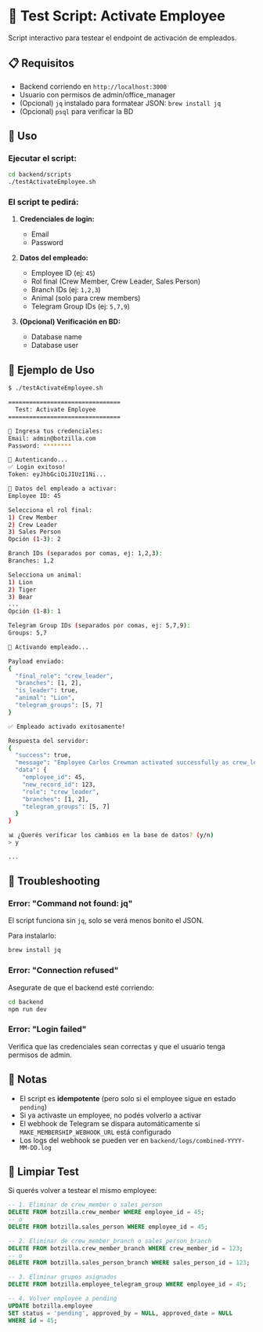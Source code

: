 # 🧪 Test Script: Activate Employee

Script interactivo para testear el endpoint de activación de empleados.

## 📋 Requisitos

- Backend corriendo en `http://localhost:3000`
- Usuario con permisos de admin/office_manager
- (Opcional) `jq` instalado para formatear JSON: `brew install jq`
- (Opcional) `psql` para verificar la BD

## 🚀 Uso

### Ejecutar el script:

```bash
cd backend/scripts
./testActivateEmployee.sh
```

### El script te pedirá:

1. **Credenciales de login:**
   - Email
   - Password

2. **Datos del empleado:**
   - Employee ID (ej: `45`)
   - Rol final (Crew Member, Crew Leader, Sales Person)
   - Branch IDs (ej: `1,2,3`)
   - Animal (solo para crew members)
   - Telegram Group IDs (ej: `5,7,9`)

3. **(Opcional) Verificación en BD:**
   - Database name
   - Database user

## 📸 Ejemplo de Uso

```bash
$ ./testActivateEmployee.sh

================================
  Test: Activate Employee
================================

📝 Ingresa tus credenciales:
Email: admin@botzilla.com
Password: ********

🔐 Autenticando...
✅ Login exitoso!
Token: eyJhbGciOiJIUzI1Ni...

👤 Datos del empleado a activar:
Employee ID: 45

Selecciona el rol final:
1) Crew Member
2) Crew Leader
3) Sales Person
Opción (1-3): 2

Branch IDs (separados por comas, ej: 1,2,3):
Branches: 1,2

Selecciona un animal:
1) Lion
2) Tiger
3) Bear
...
Opción (1-8): 1

Telegram Group IDs (separados por comas, ej: 5,7,9):
Groups: 5,7

🚀 Activando empleado...

Payload enviado:
{
  "final_role": "crew_leader",
  "branches": [1, 2],
  "is_leader": true,
  "animal": "Lion",
  "telegram_groups": [5, 7]
}

✅ Empleado activado exitosamente!

Respuesta del servidor:
{
  "success": true,
  "message": "Employee Carlos Crewman activated successfully as crew_leader.",
  "data": {
    "employee_id": 45,
    "new_record_id": 123,
    "role": "crew_leader",
    "branches": [1, 2],
    "telegram_groups": [5, 7]
  }
}

📊 ¿Querés verificar los cambios en la base de datos? (y/n)
> y

...
```

## 🔧 Troubleshooting

### Error: "Command not found: jq"
El script funciona sin `jq`, solo se verá menos bonito el JSON.

Para instalarlo:
```bash
brew install jq
```

### Error: "Connection refused"
Asegurate de que el backend esté corriendo:
```bash
cd backend
npm run dev
```

### Error: "Login failed"
Verifica que las credenciales sean correctas y que el usuario tenga permisos de admin.

## 📝 Notas

- El script es **idempotente** (pero solo si el employee sigue en estado `pending`)
- Si ya activaste un employee, no podés volverlo a activar
- El webhook de Telegram se dispara automáticamente si `MAKE_MEMBERSHIP_WEBHOOK_URL` está configurado
- Los logs del webhook se pueden ver en `backend/logs/combined-YYYY-MM-DD.log`

## 🧹 Limpiar Test

Si querés volver a testear el mismo employee:

```sql
-- 1. Eliminar de crew_member o sales_person
DELETE FROM botzilla.crew_member WHERE employee_id = 45;
-- o
DELETE FROM botzilla.sales_person WHERE employee_id = 45;

-- 2. Eliminar de crew_member_branch o sales_person_branch
DELETE FROM botzilla.crew_member_branch WHERE crew_member_id = 123;
-- o
DELETE FROM botzilla.sales_person_branch WHERE sales_person_id = 123;

-- 3. Eliminar grupos asignados
DELETE FROM botzilla.employee_telegram_group WHERE employee_id = 45;

-- 4. Volver employee a pending
UPDATE botzilla.employee 
SET status = 'pending', approved_by = NULL, approved_date = NULL 
WHERE id = 45;
```

